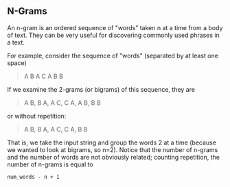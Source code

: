 ## N-Grams

An n-gram is an ordered sequence of "words" taken n at a time from a
body of text.  They can be very useful for discovering commonly used phrases
in a text.



For example, consider the sequence of "words" (separated by at least
one space)

> A B A C A B B

If we examine the 2-grams (or bigrams) of this sequence, they are

> A B, B A, A C, C A, A B, B B

or without repetition:

> A B, B A, A C, C A, B B

That is, we take the input string and group the words 2 at a time (because
we wanted to look at bigrams, so n=2).  Notice that the number of n-grams and
the number of words are not obviously related; counting repetition, the number
of n-grams is equal to

```
num_words - n + 1
```

